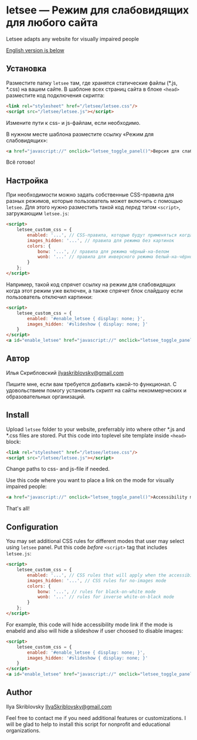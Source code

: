 # letsee — Режим для слабовидящих для любого сайта

Letsee adapts any website for visually impaired people

[English version is below](#Install)

## Установка

Разместите папку `letsee` там, где хранятся статические файлы (*.js, *.css) на вашем сайте. В шаблоне всех страниц сайта в блоке `<head>` разместите код подключения скрипта:
```html
<link rel="stylesheet" href="/letsee/letsee.css"/>
<script src="/letsee/letsee.js"></script>
```
Измените пути к css- и js-файлам, если необходимо.

В нужном месте шаблона разместите ссылку «Режим для слабовидящих»:
```html
<a href="javascript://" onclick="letsee_toggle_panel()">Версия для слабовидящих</a>
```

Всё готово!

## Настройка

При необходимости можно задать собственные CSS-правила для разных режимов, которые пользователь может включить с помощью `letsee`. Для этого нужно разместить такой код *перед* тэгом `<script>`, загружающим `letsee.js`:
```html
<script>
    letsee_custom_css = {
        enabled: '...', // CSS-правила, которые будут применяться когда включен режим для слабовидящих
        images_hidden: '...', // правила для режима без картинок
        colors: {
            bonw: '...', // правила для режима чёрный-на-белом
            wonb: '...' // правила для инверсного режима белый-на-чёрном
        }
    };
</script>
```

Например, такой код спрячет ссылку на режим для слабовидящих когда этот режим уже включен, а также спрячет блок слайдшоу если пользователь отключил картинки:
```html
<script>
    letsee_custom_css = {
        enabled: '#enable_letsee { display: none; }',
        images_hidden: '#slideshow { display: none; }'
    }
</script>
<a id="enable_letsee" href="javascript://" onclick="letsee_toggle_panel()">Версия для слабовидящих</a>
```

## Автор
Илья Скрибловский <ilyaskriblovsky@gmail.com>

Пишите мне, если вам требуется добавить какой-то функционал. С удовольствием помогу установить скрипт на сайты некоммерческих и образовательных организаций.


## Install

Upload `letsee` folder to your website, preferrably into where other *.js and *.css files are stored. Put this code into toplevel site template inside `<head>` block:
```html
<link rel="stylesheet" href="/letsee/letsee.css"/>
<script src="/letsee/letsee.js"></script>
```
Change paths to css- and js-file if needed.

Use this code where you want to place a link on the mode for visually impaired people:
```html
<a href="javascript://" onclick="letsee_toggle_panel()">Accessibility mode</a>
```

That's all!

## Configuration

You may set additional CSS rules for different modes that user may select using `letsee` panel. Put this code *before* `<script>` tag that includes `letsee.js`:
```html
<script>
    letsee_custom_css = {
        enabled: '...', // CSS rules that will apply when the accessibility mode is enabled
        images_hidden: '...', // CSS rules for no-images mode
        colors: {
            bonw: '...', // rules for black-on-white mode
            wonb: '...' // rules for inverse white-on-black mode
        }
    };
</script>
```

For example, this code will hide accessibility mode link if the mode is enabeld and also will hide a slideshow if user choosed to disable images:
```html
<script>
    letsee_custom_css = {
        enabled: '#enable_letsee { display: none; }',
        images_hidden: '#slideshow { display: none; }'
    }
</script>
<a id="enable_letsee" href="javascript://" onclick="letsee_toggle_panel()">Accessibility mode</a>
```

## Author
Ilya Skriblovsky <IlyaSkriblovsky@gmail.com>

Feel free to contact me if you need additional features or customizations. I will be glad to help to install this script for nonprofit and educational organizations.
